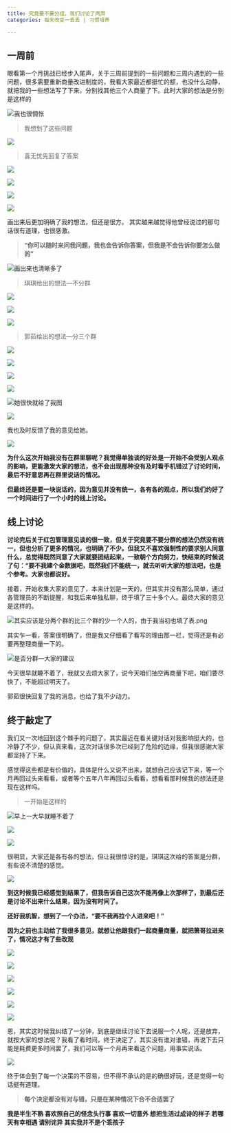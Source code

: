 ```yaml
---
title: 究竟要不要分组，我们讨论了两周
categories: 每天改变一丢丢 | 习惯培养

---
```




## 一周前
眼看第一个月挑战已经步入尾声，关于三周前提到的一些问题和三周内遇到的一些问题，很多需要重新商量改进制度的，我看大家最近都挺忙的额，也没什么动静，就把我的一些想法写了下来，分别找其他三个人商量了下。此时大家的想法是分别是这样的


![我也很惆怅](http://upload-images.jianshu.io/upload_images/2190281-82edc97f3b3b53f2.png?imageMogr2/auto-orient/strip%7CimageView2/2/w/1240)


>我想到了这些问题

![](http://upload-images.jianshu.io/upload_images/2190281-547a743198b2ceac.jpg?imageMogr2/auto-orient/strip%7CimageView2/2/w/1240)


>喜无忧先回复了答案

![](http://upload-images.jianshu.io/upload_images/2190281-7f906c4eb1de5b95.jpg?imageMogr2/auto-orient/strip%7CimageView2/2/w/1240)

![](http://upload-images.jianshu.io/upload_images/2190281-b82d1311c4a56bf8.jpg?imageMogr2/auto-orient/strip%7CimageView2/2/w/1240)

![](http://upload-images.jianshu.io/upload_images/2190281-e905624261d8aae6.jpg?imageMogr2/auto-orient/strip%7CimageView2/2/w/1240)

![](http://upload-images.jianshu.io/upload_images/2190281-1a9b1261de782afb.jpg?imageMogr2/auto-orient/strip%7CimageView2/2/w/1240)

画出来后更加明确了我的想法，但还是很方。
其实越来越觉得他曾经说过的那句话很有道理，也很感激。
>**“你可以随时来问我问题，我也会告诉你答案，但我是不会告诉你要怎么做的”**


![画出来也清晰多了](http://upload-images.jianshu.io/upload_images/2190281-140aaa398086cd5b.jpg?imageMogr2/auto-orient/strip%7CimageView2/2/w/1240)

>琪琪给出的想法—不分群


![](http://upload-images.jianshu.io/upload_images/2190281-d252e104b38d399c.jpg?imageMogr2/auto-orient/strip%7CimageView2/2/w/1240)


![](http://upload-images.jianshu.io/upload_images/2190281-e0a33f8ea1f3f7b9.jpg?imageMogr2/auto-orient/strip%7CimageView2/2/w/1240)


![](http://upload-images.jianshu.io/upload_images/2190281-0621309a9ca3a167.jpg?imageMogr2/auto-orient/strip%7CimageView2/2/w/1240)

>郭茹给出的想法—分三个群

![](http://upload-images.jianshu.io/upload_images/2190281-014039436c1b9442.jpg?imageMogr2/auto-orient/strip%7CimageView2/2/w/1240)


![](http://upload-images.jianshu.io/upload_images/2190281-015cfdfbfd509bdd.jpg?imageMogr2/auto-orient/strip%7CimageView2/2/w/1240)


![](http://upload-images.jianshu.io/upload_images/2190281-fe28035f553151a9.jpg?imageMogr2/auto-orient/strip%7CimageView2/2/w/1240)


![](http://upload-images.jianshu.io/upload_images/2190281-0782436bdac3150a.jpg?imageMogr2/auto-orient/strip%7CimageView2/2/w/1240)


![她很快就给了我图](http://upload-images.jianshu.io/upload_images/2190281-c50b5017d6e572c6.jpg?imageMogr2/auto-orient/strip%7CimageView2/2/w/1240)

![](http://upload-images.jianshu.io/upload_images/2190281-2b43b4e4a6e16729.jpg?imageMogr2/auto-orient/strip%7CimageView2/2/w/1240)

我也及时反馈了我的意见给她。


![](http://upload-images.jianshu.io/upload_images/2190281-98a195e366955c9b.jpg?imageMogr2/auto-orient/strip%7CimageView2/2/w/1240)



 **为什么这次开始我没有在群里聊呢？我觉得单独谈的好处是一开始不会受别人观点的影响，更能激发大家的想法，也不会出现那种没有及时看手机错过了讨论时间，最后不好意思再在群里说话的情况。**

**但最终还是要一块说话的，因为意见并没有统一，各有各的观点，所以我们约好了一个时间进行了一个小时的线上讨论。**

## 线上讨论

**讨论完后关于红包管理意见谈的很一致，但关于究竟要不要分群的想法仍然没有统一，但也分析了更多的情况，也明确了不少。但我又不喜欢强制性的要求别人同意什么，总觉得既然同意了大家就要团结起来，一致朝个方向努力，快结束的时候说了句：“要不我建个金数据吧，既然我们不能统一，就去听听大家的想法吧，也是个参考。大家也都说好。**

接着，开始收集大家的意见了，本来计划是一天的，但其实并没有那么简单，通过各管理员的不断提醒，和我后来单独私聊，终于填了三十多个人。最终大家的意见是这样的。


![其实应该是分两个群的比三个群的少一个人的，由于我当初也填了表.png](http://upload-images.jianshu.io/upload_images/2190281-3df92699d0f0d31a.png?imageMogr2/auto-orient/strip%7CimageView2/2/w/1240)

其实乍一看，答案很明确了，但是我又仔细看了看写的理由那一栏，觉得还是有必要再整理商量一下的。


![是否分群—大家的建议](http://upload-images.jianshu.io/upload_images/2190281-38ba150afd19fcdf.png?imageMogr2/auto-orient/strip%7CimageView2/2/w/1240)

今天很早就睡不着了，我就又去烦大家了，说今天咱们抽空再商量下吧，咱们要尽快了，不能超过明天了。

郭茹很快回复了我的消息，也给了我不少动力。

## 终于敲定了
我们又一次地回到这个棘手的问题了，其实最近在看关键对话对我影响挺大的，也冷静了不少，但认真来看，这次对话很多次已经到了危险的边缘，但我很感谢大家都坚持了下来。

感觉得这些都是有价值的，具体是什么又说不出来，就想自己应该记下来，等一个月再回过头来看看，或者等个五年八年再回过头看看，想看看那时候我的想法还是现在这样吗。

>一开始是这样的

![早上一大早就睡不着了](http://upload-images.jianshu.io/upload_images/2190281-e5cf64ba54302b19.jpg?imageMogr2/auto-orient/strip%7CimageView2/2/w/1240)


![](http://upload-images.jianshu.io/upload_images/2190281-81361c1cb3e19128.jpg?imageMogr2/auto-orient/strip%7CimageView2/2/w/1240)


![](http://upload-images.jianshu.io/upload_images/2190281-47e9deb17b4a308b.jpg?imageMogr2/auto-orient/strip%7CimageView2/2/w/1240)

很明显，大家还是各有各的想法，但让我很惊讶的是，琪琪这次给的答案是分群，有些说不清楚的感觉。

![](http://upload-images.jianshu.io/upload_images/2190281-fae52c4c72dadeff.jpg?imageMogr2/auto-orient/strip%7CimageView2/2/w/1240)

**到这时候我已经感觉到结果了，但我告诉自己这次不能再像上次那样了，到最后还是讨论不出来什么结果，因为没有时间了。**

**还好我机智，想到了一个办法，“要不我再拉个人进来吧！”**

**因为之前也主动给了我很多意见，就想让他跟我们一起商量商量，就把箫哥拉进来了，情况这才有了些改观**

![](http://upload-images.jianshu.io/upload_images/2190281-cb9e4af9124c6229.jpg?imageMogr2/auto-orient/strip%7CimageView2/2/w/1240)


![](http://upload-images.jianshu.io/upload_images/2190281-2244be315d202141.jpg?imageMogr2/auto-orient/strip%7CimageView2/2/w/1240)


![](http://upload-images.jianshu.io/upload_images/2190281-43c9a9744ed541f8.jpg?imageMogr2/auto-orient/strip%7CimageView2/2/w/1240)


![](http://upload-images.jianshu.io/upload_images/2190281-6b87478f09ba2313.jpg?imageMogr2/auto-orient/strip%7CimageView2/2/w/1240)


![](http://upload-images.jianshu.io/upload_images/2190281-8debbdb6781f7353.jpg?imageMogr2/auto-orient/strip%7CimageView2/2/w/1240)


![](http://upload-images.jianshu.io/upload_images/2190281-2cf53dfb5fcc3e21.jpg?imageMogr2/auto-orient/strip%7CimageView2/2/w/1240)

恩，其实这时候我纠结了一分钟，到底是继续讨论下去说服一个人呢，还是放弃，就按大家的想法呢？我看了看时间，终于决定了，其实没有谁对谁错，再说下去只能是耗费更多时间罢了，我们可以等一个月再来看这个问题，用事实说话。


![](http://upload-images.jianshu.io/upload_images/2190281-276ee6e3df1eb6ba.jpg?imageMogr2/auto-orient/strip%7CimageView2/2/w/1240)

终于体会到了每一个决策的不容易，但不得不承认的是的确很好玩，还是觉得一句话挺有道理。

>**每个决定都没有对与错，只是在某种情况下合不合适罢了**

**我是半生不熟 喜欢照自己的怪念头行事
喜欢一切意外 想把生活过成诗的样子
若哪天有幸相遇 请别诧异 其实我并不是个乖孩子**